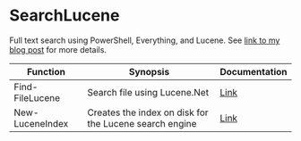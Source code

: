 # SearchLucene
Full text search using PowerShell, Everything, and Lucene.
See [link to my blog post](https://powershellone.wordpress.com/2016/05/26/full-text-search-using-powershell-everything-and-lucene/) for more details.


| Function | Synopsis | Documentation |
| --- | --- | --- |
| Find-FileLucene | Search file using Lucene.Net | [Link](https://github.com/DBremen/SearchLucene/blob/master/docs/Find-FileLucene.md) |
| New-LuceneIndex | Creates the index on disk for the Lucene search engine | [Link](https://github.com/DBremen/SearchLucene/blob/master/docs/New-LuceneIndex.md) |
